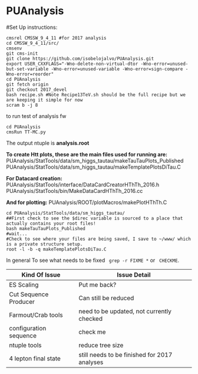 PUAnalysis
==========


#Set Up instructions:

```
cmsrel CMSSW_9_4_11 #for 2017 analysis
cd CMSSW_9_4_11/src/
cmsenv
git cms-init 
git clone https://github.com/isobelojalvo/PUAnalysis.git   
export USER_CXXFLAGS="-Wno-delete-non-virtual-dtor -Wno-error=unused-but-set-variable -Wno-error=unused-variable -Wno-error=sign-compare -Wno-error=reorder"
cd PUAnalysis
git fetch origin
git checkout 2017_devel
bash recipe.sh #Note Recipe13TeV.sh should be the full recipe but we are keeping it simple for now
scram b -j 8
```
to run test of analysis fw

```
cd PUAnalysis
cmsRun TT-MC.py
```
The output ntuple is __analysis.root__


__To create Htt plots, these are the main files used for running are:__
PUAnalysis/StatTools/data/sm_higgs_tautau/makeTauTauPlots_Published
PUAnalysis/StatTools/data/sm_higgs_tautau/makeTemplatePlotsDiTau.C

__For Datacard creation:__
PUAnalysis/StatTools/interface/DataCardCreatorHThTh_2016.h
PUAnalysis/StatTools/bin/MakeDataCardHThTh_2016.cc

__And for plotting:__
PUAnalysis/ROOT/plotMacros/makePlotHThTh.C


```
cd PUAnalysis/StatTools/data/sm_higgs_tautau/
##First check to see the $direc variable is sourced to a place that actually contains your root files!
bash makeTauTauPlots_Published
#wait...
#Check to see where your files are being saved, I save to ~/www/ which is a private structure setup.
root -l -b -q makeTemplatePlotsDiTau.C
```

In general To see what needs to be fixed ``` grep -r FIXME *``` or ``` CHECKME```. 


| Kind Of Issue  | Issue Detail |
| ------------- | ------------- |
| ES Scaling    | Put me back?  |
| Cut Sequence Producer | Can still be reduced |
| Farmout/Crab tools | need to be updated, not currently checked|
| configuration sequence | check me |
| ntuple tools | reduce tree size |
| 4 lepton final state| still needs to be finished for 2017 analyses |

